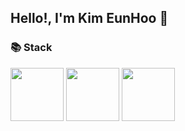 ## Hello!, I'm Kim EunHoo 👋

### 📚 Stack

<img src="https://img.shields.io/badge/Python-3776AB?style=for-the-badge&logo=Python&logoColor=white" width="85"> <img src="https://img.shields.io/badge/FastAPI-009688?style=for-the-badge&logo=FastAPI&logoColor=white" width="85"> <img src="https://img.shields.io/badge/PyTorch-EE4C2C?style=for-the-badge&logo=PyTorch&logoColor=white" width="85">
